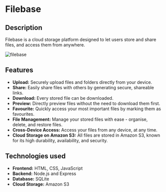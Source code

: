 # Filebase

## Description

Filebase is a cloud storage platform designed to let users store and share files, and access them from anywhere.

![filebase](https://github.com/LA-248/cloud-storage/assets/104241771/3f0ff158-487e-484c-a3b5-bae07123acb6)

## Features

- **Upload:** Securely upload files and folders directly from your device.
- **Share:** Easily share files with others by generating secure, shareable links.
- **Download:** Every stored file can be downloaded.
- **Preview:** Directly preview files without the need to download them first.
- **Favourite:** Quickly access your most important files by marking them as favourites.
- **File Management:** Manage your stored files with ease - organise, delete, and restore files.
- **Cross-Device Access:** Access your files from any device, at any time.
- **Cloud Storage on Amazon S3:** All files are stored in Amazon S3, known for its high durability, availability, and security.

## Technologies used

- **Frontend:** HTML, CSS, JavaScript
- **Backend:** Node.js and Express
- **Database:** SQLite
- **Cloud Storage:** Amazon S3
